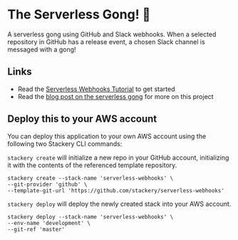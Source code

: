 # The Serverless Gong! 🔔

A serverless gong using GitHub and Slack webhooks. When a selected repository in GitHub has a release event, a chosen Slack channel is messaged with a gong!

## Links

* Read the [Serverless Webhooks Tutorial](https://docs.stackery.io/docs/tutorials/serverless-webhooks/) to get started
* Read the [blog post on the serverless gong](https://www.stackery.io/blog/serverless-gong/) for more on this project

## Deploy this to your AWS account

You can deploy this application to your own AWS account using the following two Stackery CLI commands:

`stackery create` will initialize a new repo in your GitHub account, initializing it with the contents of the referenced template repository.

```
stackery create --stack-name 'serverless-webhooks' \
--git-provider 'github' \
--template-git-url 'https://github.com/stackery/serverless-webhooks' 
```

`stackery deploy` will deploy the newly created stack into your AWS account.

```
stackery deploy --stack-name 'serverless-webhooks' \
--env-name 'development' \
--git-ref 'master'
```
